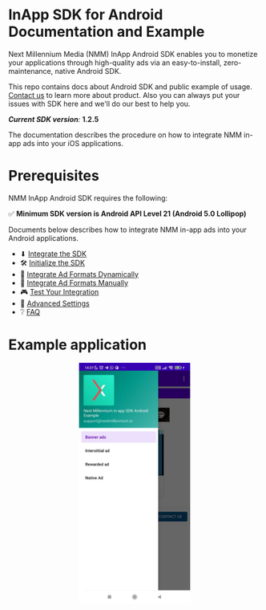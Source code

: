 # InApp SDK for Android Documentation and Example

Next Millennium Media (NMM) InApp Android SDK enables you to monetize your applications through
high-quality ads via an easy-to-install, zero-maintenance, native Android SDK.

This repo contains docs about Android SDK and public example of
usage. [Contact us](https://nextmillennium.io/) to learn more about product. Also you can always put
your issues with SDK here and we'll do our best to help you.

***Current SDK version**:* **1.2.5**

The documentation describes the procedure on how to integrate NMM in-app ads into your iOS
applications.

# Prerequisites

NMM InApp Android SDK requires the following:

✅ **Minimum SDK version is Android API Level 21 (Android 5.0 Lollipop)**
<!-- Add additional requirements here if applicable. -->

Documents below describes how to integrate NMM in-app ads into your Android applications.
<!-- Check if the links are properly set up -->

* ⬇ [Integrate the SDK](https://github.com/nextmillenniummedia/inapp-android-example/blob/main/docs/Integrate.md)
* 🛠 [Initialize the SDK](https://github.com/nextmillenniummedia/inapp-android-example/blob/main/docs/Initialize.md)
* 👀 [Integrate Ad Formats Dynamically](https://github.com/nextmillenniummedia/inapp-android-example/blob/main/docs/Dynamic.md)
* 👀 [Integrate Ad Formats Manually](https://github.com/nextmillenniummedia/inapp-android-example/blob/main/docs/Manual.md)
* 🎮 [Test Your Integration](https://github.com/nextmillenniummedia/inapp-android-example/blob/main/docs/TestIntegration.md)
* 📘 [Advanced Settings](https://github.com/nextmillenniummedia/inapp-android-example/blob/main/docs/AdvancedSettings.md)
* ❔ [FAQ](https://github.com/nextmillenniummedia/inapp-android-example/blob/main/docs/FAQ.md)

# Example application

<!-- Add screenshot of how the main screen -->
<p align="center">
<img src="https://github.com/nextmillenniummedia/inapp-android-example/blob/main/docs/assets/main_screen.jpeg" height="480">
</p>
